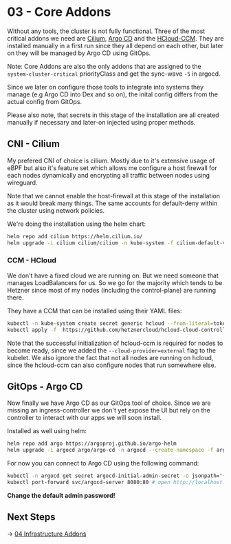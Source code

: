 # 03 - Core Addons

Without any tools, the cluster is not fully functional. Three of the most critical addons we need are [Cilium](https://cilium.io), [Argo CD](https://argoproj.io) and the [HCloud-CCM](https://github.com/hetznercloud/hcloud-cloud-controller-manager). They are installed manually in a first run since they all depend on each other, but later on they will be managed by Argo CD using GitOps.

Note: Core Addons are also the only addons that are assigned to the `system-cluster-critical` priorityClass and get the sync-wave `-5` in argocd.

Since we later on configure those tools to integrate into systems they manage (e.g Argo CD into Dex and so on), the inital config differs from the actual config from GitOps.

Please also note, that secrets in this stage of the installation are all created manually if necessary and later-on injected using proper methods.

## CNI - Cilium

My prefered CNI of choice is cilium. Mostly due to it's extensive usage of eBPF but also it's feature set which allows me configure a host firewall for each nodes dynamically and encrypting all traffic between nodes using wireguard.

Note that we cannot enable the host-firewall at this stage of the installation as it would break many things. The same accounts for default-deny within the cluster using network policies.

We're doing the installation using the helm chart:

```bash
helm repo add cilium https://helm.cilium.io/
helm upgrade -i cilium cilium/cilium -n kube-system -f cilium-default-values.yaml
```

### CCM - HCloud

We don't have a fixed cloud we are running on. But we need someone that manages LoadBalancers for us. So we go for the majority which tends to be Hetzner since most of my nodes (including the control-plane) are running there.

They have a CCM that can be installed using their YAML files:

```bash
kubectl -n kube-system create secret generic hcloud --from-literal=token=<hcloud API token>
kubectl apply -f  https://github.com/hetznercloud/hcloud-cloud-controller-manager/releases/latest/download/ccm.yaml
```

Note that the successful initialization of hcloud-ccm is required for nodes to become ready, since we added the `--cloud-provider=external` flag to the kubelet.
We also ignore the fact that not all nodes are running on hcloud, since the hcloud-ccm can also configure nodes that run somewhere else.

## GitOps - Argo CD

Now finally we have Argo CD as our GitOps tool of choice. Since we are missing an ingress-controller we don't yet expose the UI but rely on the controller to interact with our apps we will soon install.

Installed as well using helm:

```bash
helm repo add argo https://argoproj.github.io/argo-helm
helm upgrade -i argocd argo/argo-cd -n argocd --create-namespace -f argocd-default-values.yaml
```

For now you can connect to Argo CD using the following command:

```bash
kubectl -n argocd get secret argocd-initial-admin-secret -o jsonpath="{.data.password}" | base64 -d
kubectl port-forward svc/argocd-server 8080:80 # open http://localhost:8080
```

**Change the default admin password!**

## Next Steps

-> [04 Infrastructure Addons](./04_infra_addons.md)
